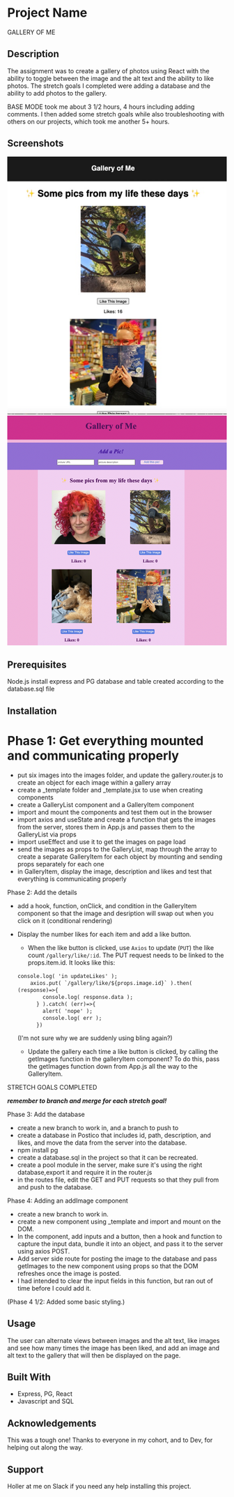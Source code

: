 # Project Name

GALLERY OF ME

## Description

The assignment was to create a gallery of photos using React with the ability to toggle between the image and the alt text and the ability to like photos. The stretch goals I completed were adding a database and the ability to add photos to the gallery.

BASE MODE took me about 3 1/2 hours, 4 hours including adding comments. I then added some stretch goals while also troubleshooting with others on our projects, which took me another 5+ hours. 

## Screenshots
![Basemode Screenshot](basemode-screenshot.jpg)
![Stretchmode Screenshot](stretchgoalsscreenshot.png)

## Prerequisites

Node.js
install express and PG
database and table created according to the database.sql file

## Installation

Phase 1: Get everything mounted and communicating properly
===

- put six images into the images folder, and update the gallery.router.js to create an object for each image within a gallery array
- create a _template folder and _template.jsx to use when creating components
- create a GalleryList component and a GalleryItem component
- import and mount the components and test them out in the browser
- import axios and useState and create a function that gets the images from the server, stores them in App.js and passes them to the GalleryList via props
- import useEffect and use it to get the images on page load
- send the images as props to the GalleryList, map through the array to create a separate GalleryItem for each object by mounting and sending props separately for each one
- in GalleryItem, display the image, description and likes and test that everything is communicating properly

Phase 2: Add the details

- add a hook, function, onClick, and condition in the GalleryItem component so that the image and desription will swap out when you click on it (conditional rendering)
- Display the number likes for each item and add a like button.

    - When the like button is clicked, use `Axios` to update (`PUT`) the like count `/gallery/like/:id`. The PUT request needs to be linked to the props.item.id. It looks like this:
    ```
    console.log( 'in updateLikes' );
        axios.put( `/gallery/like/${props.image.id}` ).then( (response)=>{
            console.log( response.data );
          } ).catch( (err)=>{
            alert( 'nope' );
            console.log( err );
          })
    ```
    (I'm not sure why we are suddenly using bling again?)
    - Update the gallery each time a like button is clicked, by calling the getImages function in the galleryItem component? To do this, pass the getImages function down from App.js all the way to the GalleryItem.

STRETCH GOALS COMPLETED

***remember to branch and merge for each stretch goal!***

Phase 3: Add the database
- create a new branch to work in, and a branch to push to
 - create a database in Postico that includes id, path, description, and likes, and move the data from the server into the database.
- npm install pg
- create a database.sql in the project so that it can be recreated.
- create a pool module in the server, make sure it's using the right database,export it and require it in the router.js
- in the routes file, edit the GET and PUT requests so that they pull from and push to the database.

Phase 4: Adding an addImage component
- create a new branch to work in.
- create a new component using _template and import and mount on the DOM.
- In the component, add inputs and a button, then a hook and function to capture the input data, bundle it into an object, and pass it to the server using axios POST.
- Add server side route for posting the image to the database and pass getImages to the new component using props so that the DOM refreshes once the image is posted.
- I had intended to clear the input fields in this function, but ran out of time before I could add it.

(Phase 4 1/2: Added some basic styling.)

## Usage

The user can alternate views between images and the alt text, like images and see how many times the image has been liked, and add an image and alt text to the gallery that will then be displayed on the page.

## Built With

- Express, PG, React
- Javascript and SQL

## Acknowledgements

This was a tough one! Thanks to everyone in my cohort, and to Dev, for helping out along the way.

## Support

Holler at me on Slack if you need any help installing this project.
